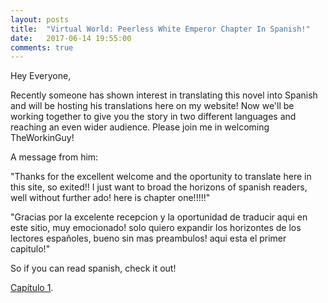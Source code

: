 ```yaml
---
layout: posts
title:  "Virtual World: Peerless White Emperor Chapter In Spanish!"
date:   2017-06-14 19:55:00
comments: true
---
```


Hey Everyone,

Recently someone has shown interest in translating this novel into Spanish and will be hosting his translations here on my website! Now we'll be working together to give you the story in two different languages and reaching an even wider audience. Please join me in welcoming TheWorkinGuy!

A message from him:

"Thanks for the excellent welcome and the oportunity to translate here in this site, so exited!! I just want to broad the horizons of spanish readers, well without further ado! here is chapter one!!!!!"

"Gracias por la excelente recepcion y la oportunidad de traducir aqui en este sitio, muy emocionado! solo quiero expandir los horizontes de los lectores españoles, bueno sin mas preambulos! aqui esta el primer capitulo!"

So if you can read spanish, check it out!

[Capítulo 1][mveiwb0001].

[mveiwb0001]: {{site.url}}/translations/mveiwb/0001